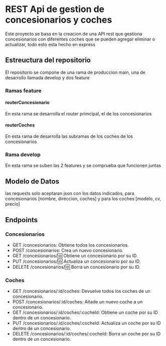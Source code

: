# REST Api de gestion de concesionarios y coches

Este proyecto se basa en la creacion de una API rest que gestiona concesionarios con diferentes coches que se pueden
agregar eliminar o actualizar, todo esto esta hecho en express

## Estreuctura del repositorio

El repositorio se compone de una rama de produccion main, una de desarrollo llamada develop y dos feature

### Ramas feature

#### routerConcesionario

En esta rama se desarrolla el router primcipal, el de los concesionarios

#### routerCoches

En esta rama de desarrolla las subramas de los coches de los concesionarios

### Rama develop

En esta rama se suben las 2 features y se comprueba que funcionen juntas

## Modelo de Datos

las requests solo aceptaran json con los datos indicados, para concesionarios [nombre, direccion, coches] y para los coches [modelo, cv, precio]

## Endpoints
### Concesionarios
* GET /concesionarios: Obtiene todos los concesionarios.
* POST /concesionarios: Crea un nuevo concesionario.
* GET /concesionarios/:id: Obtiene un concesionario por su ID.
* PUT /concesionarios/:id: Actualiza un concesionario por su ID.
* DELETE /concesionarios/:id: Borra un concesionario por su ID.
### Coches
* GET /concesionarios/:id/coches: Devuelve todos los coches de un concesionario.
* POST /concesionarios/:id/coches: Añade un nuevo coche a un concesionario.
* GET /concesionarios/:id/coches/:cocheId: Obtiene un coche por su ID dentro de un concesionario.
* PUT /concesionarios/:id/coches/:cocheId: Actualiza un coche por su ID dentro de un concesionario.
* DELETE /concesionarios/:id/coches/:cocheId: Borra un coche por su ID dentro de un concesionario.

